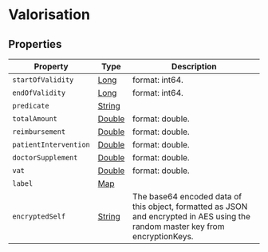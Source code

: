 # Valorisation

## Properties

| Property              | Type                                                                                                                                                          | Description                                                                                                                     |
| --------------------- | ------------------------------------------------------------------------------------------------------------------------------------------------------------- | ------------------------------------------------------------------------------------------------------------------------------- |
| `startOfValidity`     | [Long](https://github.com/taktik/icure-tech-docs/tree/5af8e13c187f73691c350b409b558ac754efaef8/icure-data-model/other-models/tarification/Long/README.md)     | format: int64.                                                                                                                  |
| `endOfValidity`       | [Long](https://github.com/taktik/icure-tech-docs/tree/5af8e13c187f73691c350b409b558ac754efaef8/icure-data-model/other-models/tarification/Long/README.md)     | format: int64.                                                                                                                  |
| `predicate`           | [String](https://github.com/taktik/icure-tech-docs/tree/5af8e13c187f73691c350b409b558ac754efaef8/icure-data-model/other-models/tarification/String/README.md) |                                                                                                                                 |
| `totalAmount`         | [Double](https://github.com/taktik/icure-tech-docs/tree/5af8e13c187f73691c350b409b558ac754efaef8/icure-data-model/other-models/tarification/Double/README.md) | format: double.                                                                                                                 |
| `reimbursement`       | [Double](https://github.com/taktik/icure-tech-docs/tree/5af8e13c187f73691c350b409b558ac754efaef8/icure-data-model/other-models/tarification/Double/README.md) | format: double.                                                                                                                 |
| `patientIntervention` | [Double](https://github.com/taktik/icure-tech-docs/tree/5af8e13c187f73691c350b409b558ac754efaef8/icure-data-model/other-models/tarification/Double/README.md) | format: double.                                                                                                                 |
| `doctorSupplement`    | [Double](https://github.com/taktik/icure-tech-docs/tree/5af8e13c187f73691c350b409b558ac754efaef8/icure-data-model/other-models/tarification/Double/README.md) | format: double.                                                                                                                 |
| `vat`                 | [Double](https://github.com/taktik/icure-tech-docs/tree/5af8e13c187f73691c350b409b558ac754efaef8/icure-data-model/other-models/tarification/Double/README.md) | format: double.                                                                                                                 |
| `label`               | [Map](https://github.com/taktik/icure-tech-docs/tree/5af8e13c187f73691c350b409b558ac754efaef8/icure-data-model/other-models/tarification/String/README.md)    |                                                                                                                                 |
| `encryptedSelf`       | [String](https://github.com/taktik/icure-tech-docs/tree/5af8e13c187f73691c350b409b558ac754efaef8/icure-data-model/other-models/tarification/String/README.md) | The base64 encoded data of this object, formatted as JSON and encrypted in AES using the random master key from encryptionKeys. |

